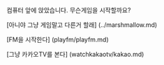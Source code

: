 ﻿컴퓨터 앞에 앉았습니다. 무슨게임을 시작할까요?

[아니야 그냥 게임말고 다른거 할래] (../marshmallow.md)

[FM을 시작한다] (playfm/playfm.md)

[그냥 카카오TV를 본다] (watchkakaotv/kakao.md)
